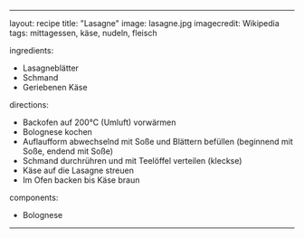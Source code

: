 ---

layout: recipe
title:  "Lasagne"
image: lasagne.jpg
imagecredit: Wikipedia
tags: mittagessen, käse, nudeln, fleisch

ingredients:
- Lasagneblätter
- Schmand
- Geriebenen Käse

directions:
- Backofen auf 200°C (Umluft) vorwärmen
- Bolognese kochen
- Auflaufform abwechselnd mit Soße und Blättern befüllen (beginnend mit Soße, endend mit Soße)
- Schmand durchrühren und mit Teelöffel verteilen (kleckse)
- Käse auf die Lasagne streuen
- Im Ofen backen bis Käse braun

components:
- Bolognese

---